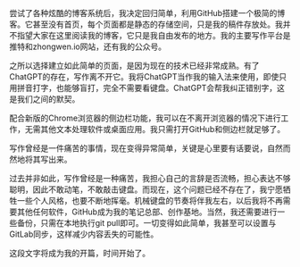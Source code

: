 尝试了各种炫酷的博客系统后，我决定回归简单，利用GitHub搭建一个极简的博客。它甚至没有首页，每个页面都是静态的存储空间，只是我的稿件存放处。我并不指望大家在这里阅读我的博客，它只是我自由发布的地方。我的主要写作平台是推特和zhongwen.io网站，还有我的公众号。

之所以选择建立如此简单的页面，是因为现在的技术已经非常成熟。有了ChatGPT的存在，写作离不开它。我将ChatGPT当作我的输入法来使用，即使只用拼音打字，也能够盲打，完全不需要看键盘。ChatGPT会帮我纠正错别字，这是我们之间的默契。

配合新版的Chrome浏览器的侧边栏功能，我可以在不离开浏览器的情况下进行工作，无需其他文本处理软件或桌面应用。我只需打开GitHub和侧边栏就足够了。

写作曾经是一件痛苦的事情，现在变得异常简单，关键是心里要有话要说，自然而然地将其写出来。

过去并非如此，写作曾经是一种痛苦，我担心自己的言辞是否流畅，担心表达不够聪明，因此不敢动笔，不敢敲击键盘。而现在，这个问题已经不存在了，我宁愿牺牲一些个人风格，也要不断地挥毫。机械键盘的节奏将伴我左右，以后我将不再需要其他任何软件，GitHub成为我的笔记总部、创作基地。当然，我还需要进行一些备份，只需在本地执行git pull即可。一切变得如此简单，我甚至可以设置与GitLab同步，这样减少内容丢失的可能性。

这段文字将成为我的开篇，时间开始了。
